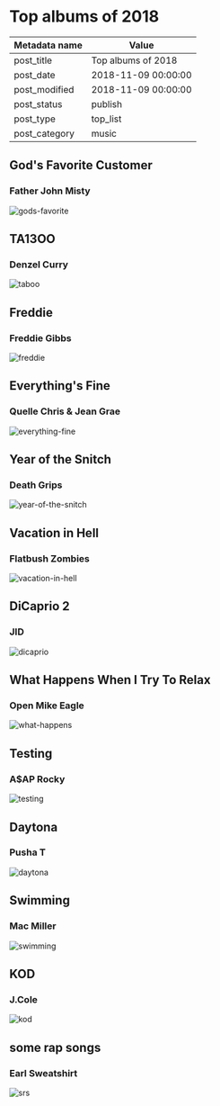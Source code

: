 # Top albums of 2018

| Metadata name | Value |
| --------- | ------ |
| post_title | Top albums of 2018 |
| post_date | 2018-11-09 00:00:00 |
| post_modified | 2018-11-09 00:00:00 |
| post_status | publish |
| post_type | top_list |
| post_category | music |

## God's Favorite Customer

### Father John Misty

![gods-favorite](/blog-posts/images/gods-favorite.jpg)

## TA13OO

### Denzel Curry

![taboo](/blog-posts/images/taboo.jpg)

## Freddie

### Freddie Gibbs

![freddie](/blog-posts/images/freddie.jpg)

## Everything's Fine

### Quelle Chris & Jean Grae

![everything-fine](/blog-posts/images/everything-fine.jpg)

## Year of the Snitch

### Death Grips

![year-of-the-snitch](/blog-posts/images/year-of-the-snitch.jpg)

## Vacation in Hell

### Flatbush Zombies

![vacation-in-hell](/blog-posts/images/vacation-in-hell.jpg)

## DiCaprio 2

### JID

![dicaprio](/blog-posts/images/dicaprio.jpg)


## What Happens When I Try To Relax

### Open Mike Eagle

![what-happens](/blog-posts/images/what-happens.jpg)

## Testing

### A$AP Rocky

![testing](/blog-posts/images/testing.jpg)

## Daytona

### Pusha T

![daytona](/blog-posts/images/daytona.jpg)

## Swimming

### Mac Miller

![swimming](/blog-posts/images/swimming.jpg)

## KOD

### J.Cole

![kod](/blog-posts/images/kod.jpg)

## some rap songs

### Earl Sweatshirt

![srs](/blog-posts/images/srs.jpg)